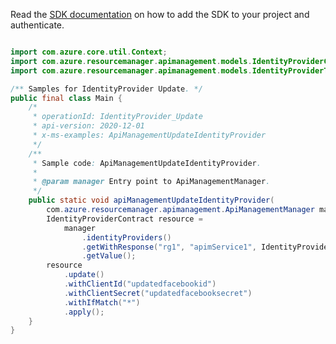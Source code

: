 Read the [SDK documentation](https://github.com/Azure/azure-sdk-for-java/blob/azure-resourcemanager-apimanagement_1.0.0-beta.2/sdk/apimanagement/azure-resourcemanager-apimanagement/README.md) on how to add the SDK to your project and authenticate.

```java

import com.azure.core.util.Context;
import com.azure.resourcemanager.apimanagement.models.IdentityProviderContract;
import com.azure.resourcemanager.apimanagement.models.IdentityProviderType;

/** Samples for IdentityProvider Update. */
public final class Main {
    /*
     * operationId: IdentityProvider_Update
     * api-version: 2020-12-01
     * x-ms-examples: ApiManagementUpdateIdentityProvider
     */
    /**
     * Sample code: ApiManagementUpdateIdentityProvider.
     *
     * @param manager Entry point to ApiManagementManager.
     */
    public static void apiManagementUpdateIdentityProvider(
        com.azure.resourcemanager.apimanagement.ApiManagementManager manager) {
        IdentityProviderContract resource =
            manager
                .identityProviders()
                .getWithResponse("rg1", "apimService1", IdentityProviderType.FACEBOOK, Context.NONE)
                .getValue();
        resource
            .update()
            .withClientId("updatedfacebookid")
            .withClientSecret("updatedfacebooksecret")
            .withIfMatch("*")
            .apply();
    }
}
```
